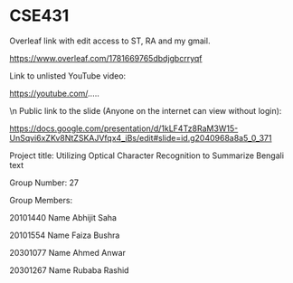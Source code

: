 # CSE431

Overleaf link with edit access to ST, RA and my gmail.

https://www.overleaf.com/1781669765dbdjgbcrryqf


Link to unlisted YouTube video:

https://youtube.com/.....

\n
Public link to the slide (Anyone on the internet can view without login):

https://docs.google.com/presentation/d/1kLF4Tz8RaM3W15-UnSqvi6xZKv8NtZSKAJVfqx4_iBs/edit#slide=id.g2040968a8a5_0_371


Project title:
Utilizing Optical Character Recognition to Summarize Bengali text


Group Number:
27


Group Members:

20101440 Name Abhijit Saha

20101554 Name Faiza Bushra

20301077 Name Ahmed Anwar

20301267 Name Rubaba Rashid
